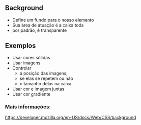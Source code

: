 ## Background 

- Define um fundo para o nosso elemento 
- Sua área de atuação é a caixa toda 
- por padrão, é transparente 

## Exemplos  

- Usar cores sólidas 
- Usar imagens 
- Controlar 
    - a posição das imagens, 
    - se elas se repetem ou não 
    - o tamanho delas na caixa 
- Usar cor e imagem juntas 
- Usar cor gradiente

### Mais informações:
https://developer.mozilla.org/en-US/docs/Web/CSS/background